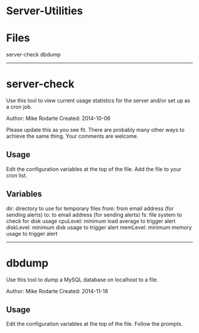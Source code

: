 ﻿Server-Utilities
================

Files
================
server-check
dbdump

---

server-check
================
Use this tool to view current usage statistics for the server and/or set up as 
a cron job.

Author: Mike Rodarte
Created: 2014-10-06

Please update this as you see fit. There are probably many other ways to achieve
the same thing. Your comments are welcome.

Usage
--------------------
Edit the configuration variables at the top of the file.
Add the file to your cron list.

Variables
--------------------
dir: directory to use for temporary files
from: from email address (for sending alerts)
to: to email address (for sending alerts)
fs: file system to check for disk usage
cpuLevel: minimum load average to trigger alert
diskLevel: minimum disk usage to trigger alert
memLevel: minimum memory usage to trigger alert

---

dbdump
===============
Use this tool to dump a MySQL database on localhost to a file.

Author: Mike Rodarte
Created: 2014-11-18

Usage
------------------
Edit the configuration variables at the top of the file.
Follow the prompts.